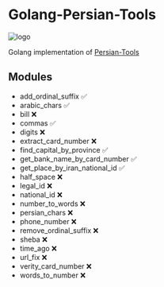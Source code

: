 # Golang-Persian-Tools

![logo](https://github.com/user-attachments/assets/bb732341-72ef-4da4-a802-2eb1bd224e78)

Golang implementation of [Persian-Tools](https://github.com/persian-tools/persian-tools)

## Modules
- add_ordinal_suffix :white_check_mark:
- arabic_chars :white_check_mark:
- bill :x:
- commas :white_check_mark:
- digits :x:
- extract_card_number :x:
- find_capital_by_province :white_check_mark:
- get_bank_name_by_card_number :white_check_mark:
- get_place_by_iran_national_id :white_check_mark:
- half_space :x:
- legal_id :x:
- national_id :x:
- number_to_words :x:
- persian_chars :x:
- phone_number :x:
- remove_ordinal_suffix :x:
- sheba :x:
- time_ago :x:
- url_fix :x:
- verity_card_number :x:
- words_to_number :x:
